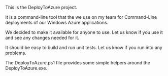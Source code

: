 This is the DeployToAzure project.

It is a command-line tool that the we use on my team for Command-Line deployments of our Windows Azure applications.

We decided to make it available for anyone to use.  Let us know if you use it and see any changes needed for it.

It should be easy to build and run unit tests.  Let us know if you run into any problems.

The DeployToAzure.ps1 file provides some simple helpers around the DeployToAzure.exe.